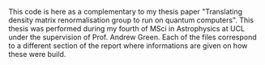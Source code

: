This code is here as a complementary to my thesis paper "Translating density matrix renormalisation group to run on quantum computers". This thesis was performed during my fourth of MSci in Astrophysics at UCL under the supervision of Prof. Andrew Green. Each of the files correspond to a different section of the report where informations are given on how these were build.
